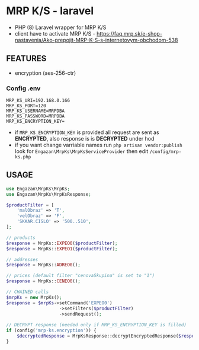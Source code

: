 # MRP K/S - laravel
- PHP (8) Laravel wrapper for MRP K/S
- client have to activate MRP K/S - https://faq.mrp.sk/e-shop-nastavenia/Ako-prepojit-MRP-K-S-s-internetovym-obchodom-538

## FEATURES
- encryption (aes-256-ctr)

### Config .env
```dotenv
MRP_KS_URI=192.168.0.166
MRP_KS_PORT=120
MRP_KS_USERNAME=MRPDBA
MRP_KS_PASSWORD=MRPDBA
MRP_KS_ENCRYPTION_KEY=
```
- if ```MRP_KS_ENCRYPTION_KEY``` is provided all request are sent as __ENCRYPTED__, also response is is __DECRYPTED__ under hod
- if you want change varriable names run ```php artisan vendor:publish``` look for ```Engazan\MrpKs\MrpKsServiceProvider``` then edit ```/config/mrp-ks.php```

## USAGE
```php
use Engazan\MrpKs\MrpKs;
use Engazan\MrpKs\MrpKsResponse;

$productFilter = [
    'malObraz' => 'T',
    'velObraz' => 'F',
    'SKKAR.CISLO' => '500..510',
];

// products
$response = MrpKs::EXPEO0($productFilter);
$response = MrpKs::EXPEO1($productFilter);

// addresses
$response = MrpKs::ADREO0();

// prices (default filter "cenovaSkupina" is set to "1")
$response = MrpKs::CENEO0();

// CHAINED calls
$mrpKs = new MrpKs();
$response = $mrpKs->setCommand('EXPEO0')
                    ->setFilters($productFilter)
                    ->sendRequest();
               
// DECRYPT response (needed only if MRP_KS_ENCRYPTION_KEY is filled) 
if (config('mrp-ks.encryption')) {
    $decryptedResponse = MrpKsResponse::decryptEncryptedResponse($response);
}

```
